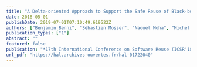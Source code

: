 ```yaml
---
title: "A Delta-oriented Approach to Support the Safe Reuse of Black-box Code Rewriters"
date: 2018-05-01
publishDate: 2019-07-01T07:10:49.619522Z
authors: ["Benjamin Benni", "Sébastien Mosser", "Naouel Moha", "Michel Riveill"]
publication_types: ["1"]
abstract: ""
featured: false
publication: "*17th International Conference on Software Reuse (ICSR'18)*"
url_pdf: "https://hal.archives-ouvertes.fr/hal-01722040"
---
```


